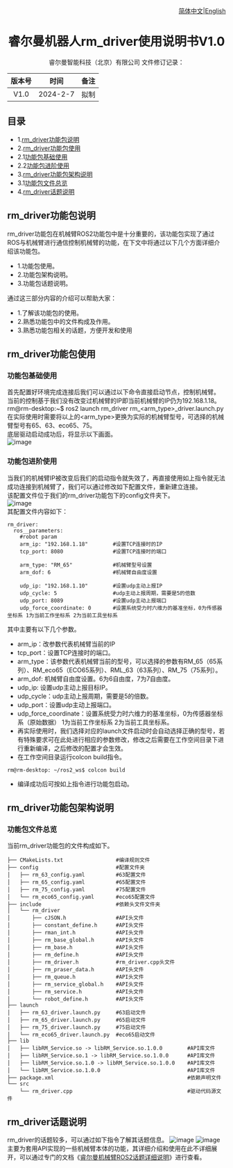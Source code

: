 <div align="right">
 
[简体中文](https://github.com/kaola-zero/ros2_rm_robot/blob/main/rm_driver/README_CN.md)|[English](https://github.com/kaola-zero/ros2_rm_robot/blob/main/rm_driver/README.md)

</div>

<div align="center">

# 睿尔曼机器人rm_driver使用说明书V1.0
 
睿尔曼智能科技（北京）有限公司 
文件修订记录：

| 版本号| 时间   | 备注  | 
| :---: | :-----: | :---: |
|V1.0    |2024-2-7  |拟制 |

</div>

## 目录
* 1.[rm_driver功能包说明](#rm_driver功能包说明)
* 2.[rm_driver功能包使用](#rm_driver功能包使用)
* 2.1[功能包基础使用](#功能包基础使用)
* 2.2[功能包进阶使用](#功能包进阶使用)
* 3.[rm_driver功能包架构说明](#rm_driver功能包架构说明)
* 3.1[功能包文件总览](#功能包文件总览)
* 4.[rm_driver话题说明](#rm_driver话题说明)

## rm_driver功能包说明
rm_driver功能包在机械臂ROS2功能包中是十分重要的，该功能包实现了通过ROS与机械臂进行通信控制机械臂的功能，在下文中将通过以下几个方面详细介绍该功能包。  
* 1.功能包使用。  
* 2.功能包架构说明。  
* 3.功能包话题说明。

通过这三部分内容的介绍可以帮助大家：  
* 1.了解该功能包的使用。  
* 2.熟悉功能包中的文件构成及作用。  
* 3.熟悉功能包相关的话题，方便开发和使用  
## rm_driver功能包使用
### 功能包基础使用
首先配置好环境完成连接后我们可以通过以下命令直接启动节点，控制机械臂。  
当前的控制基于我们没有改变过机械臂的IP即当前机械臂的IP仍为192.168.1.18。  
rm@rm-desktop:~$ ros2 launch rm_driver rm_<arm_type>_driver.launch.py  
在实际使用时需要将以上的<arm_type>更换为实际的机械臂型号，可选择的机械臂型号有65、63、eco65、75。  
底层驱动启动成功后，将显示以下画面。  
![image](doc/rm_driver1.png)  
### 功能包进阶使用
当我们的机械臂IP被改变后我们的启动指令就失效了，再直接使用如上指令就无法成功连接到机械臂了，我们可以通过修改如下配置文件，重新建立连接。  
该配置文件位于我们的rm_driver功能包下的config文件夹下。  
![image](doc/rm_driver4.png)  
其配置文件内容如下：

```
rm_driver:   
  ros__parameters:  
    #robot param  
    arm_ip: "192.168.1.18"        #设置TCP连接时的IP  
    tcp_port: 8080                #设置TCP连接时的端口  
    
    arm_type: "RM_65"             #机械臂型号设置    
    arm_dof: 6                    #机械臂自由度设置  

    udp_ip: "192.168.1.10"        #设置udp主动上报IP  
    udp_cycle: 5                  #udp主动上报周期，需要是5的倍数  
    udp_port: 8089                #设置udp主动上报端口  
    udp_force_coordinate: 0       #设置系统受力时六维力的基准坐标，0为传感器坐标系 1为当前工作坐标系 2为当前工具坐标系
```

其中主要有以下几个参数。
* arm_ip：改参数代表机械臂当前的IP
* tcp_port：设置TCP连接时的端口。
* arm_type：该参数代表机械臂当前的型号，可以选择的参数有RM_65（65系列）、RM_eco65（ECO65系列）、RML_63（63系列）、RM_75（75系列）。
* arm_dof: 机械臂自由度设置。6为6自由度，7为7自由度。
* udp_ip: 设置udp主动上报目标IP。
* udp_cycle：udp主动上报周期，需要是5的倍数。
* udp_port：设置udp主动上报端口。
* udp_force_coordinate：设置系统受力时六维力的基准坐标，0为传感器坐标系（原始数据） 1为当前工作坐标系 2为当前工具坐标系。
* 再实际使用时，我们选择对应的launch文件启动时会自动选择正确的型号，若有特殊要求可在此处进行相应的参数修改，修改之后需要在工作空间目录下进行重新编译，之后修改的配置才会生效。
* 在工作空间目录运行colcon build指令。

```
rm@rm-desktop: ~/ros2_ws$ colcon build
```

* 编译成功后可按如上指令进行功能包启动。
## rm_driver功能包架构说明
### 功能包文件总览
当前rm_driver功能包的文件构成如下。

```
├── CMakeLists.txt                 #编译规则文件
├── config                         #配置文件夹
│   ├── rm_63_config.yaml          #63配置文件
│   ├── rm_65_config.yaml          #65配置文件
│   ├── rm_75_config.yaml          #75配置文件
│   └── rm_eco65_config.yaml       #eco65配置文件
├── include                        #依赖头文件文件夹
│   └── rm_driver
│       ├── cJSON.h                #API头文件
│       ├── constant_define.h      #API头文件
│       ├── rman_int.h             #API头文件
│       ├── rm_base_global.h       #API头文件
│       ├── rm_base.h              #API头文件
│       ├── rm_define.h            #API头文件
│       ├── rm_driver.h            #rm_driver.cpp头文件
│       ├── rm_praser_data.h       #API头文件
│       ├── rm_queue.h             #API头文件
│       ├── rm_service_global.h    #API头文件
│       ├── rm_service.h           #API头文件
│       └── robot_define.h         #API头文件
├── launch
│   ├── rm_63_driver.launch.py     #63启动文件
│   ├── rm_65_driver.launch.py     #65启动文件
│   ├── rm_75_driver.launch.py     #75启动文件
│   └── rm_eco65_driver.launch.py  #eco65启动文件
├── lib
│   ├── libRM_Service.so -> libRM_Service.so.1.0.0        #API库文件
│   ├── libRM_Service.so.1 -> libRM_Service.so.1.0.0      #API库文件
│   ├── libRM_Service.so.1.0 -> libRM_Service.so.1.0.0    #API库文件
│   └── libRM_Service.so.1.0.0                            #API库文件
├── package.xml                                           #依赖声明文件
└── src
    └── rm_driver.cpp                                     #驱动代码源文件
```

## rm_driver话题说明
rm_driver的话题较多，可以通过如下指令了解其话题信息。
![image](doc/rm_driver2.png)
![image](doc/rm_driver3.png)  
主要为套用API实现的一些机械臂本体的功能，其详细介绍和使用在此不详细展开，可以通过专门的文档《[睿尔曼机械臂ROS2话题详细说明](https://github.com/kaola-zero/ros2_rm_robot/blob/main/rm_driver/doc/%E7%9D%BF%E5%B0%94%E6%9B%BC%E6%9C%BA%E6%A2%B0%E8%87%82ROS2rm_driver%E8%AF%9D%E9%A2%98%E8%AF%A6%E7%BB%86%E8%AF%B4%E6%98%8E.md)》进行查看。
